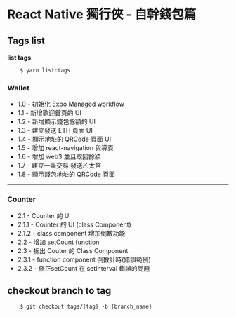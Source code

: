 # React Native 獨行俠 - 自幹錢包篇

## Tags list

**list tags**

```
    $ yarn list:tags
```

### Wallet

* 1.0 - 初始化 Expo Managed workflow
* 1.1 - 新增歡迎首頁的 UI
* 1.2 - 新增顯示錢包餘額的 UI
* 1.3 - 建立發送 ETH 頁面 UI
* 1.4 - 顯示地址的 QRCode 頁面 UI
* 1.5 - 增加 react-navigation 與導頁
* 1.6 - 增加 web3 並且取回餘額
* 1.7 - 建立一筆交易 發送乙太幣
* 1.8 - 顯示錢包地址的 QRCode 頁面

---

### Counter

* 2.1 - Counter 的 UI
* 2.1.1 - Counter 的 UI (class Component)
* 2.1.2 - class component 增加倒數功能
* 2.2 - 增加 setCount function
* 2.3 - 拆出 Couter 的 Class Component
* 2.3.1 - function component 倒數計時(錯誤範例)
* 2.3.2 - 修正setCount 在 setInterval 錯誤的問題

## checkout branch to tag

```
    $ git checkout tags/{tag} -b {branch_name}
```
